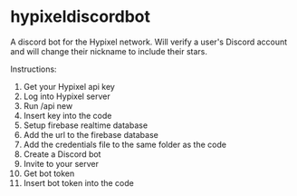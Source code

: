 # hypixeldiscordbot
A discord bot for the Hypixel network. Will verify a user's Discord account and will change their nickname to include their stars.

Instructions:

1. Get your Hypixel api key
2. Log into Hypixel server
3. Run /api new
4. Insert key into the code
5. Setup firebase realtime database
6. Add the url to the firebase database
7. Add the credentials file to the same folder as the code
8. Create a Discord bot
9. Invite to your server
10. Get bot token
11. Insert bot token into the code

